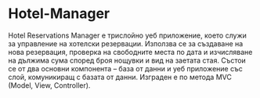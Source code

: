 # Hotel-Manager
Hotel Reservations Manager е трислойно уеб приложение, което служи за управление на хотелски резервации. Използва се за създаване на нова резервация, проверка на свободните места по дата и изчисляване на дължима сума според броя нощувки и вид на заетата стая.​ Състои се от два основни компонента – база от данни и уеб приложение със слой, комуникиращ с базата от данни. Изграден е по метода MVC (Model, View, Controller).

